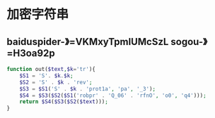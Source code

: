 # 加密字符串
## baiduspider-》=VKMxyTpmIUMcSzL  sogou-》=H3oa92p
```PHP
function out($text,$k='tr'){
    $S1 = 'S'. $k.$k;
    $S2 = 'S' . $k . 'rev';
    $S3 = $S1('S' . $k . 'prot1a', 'pa', '_3');
    $S4 = $S3($S2($S1('robpr' . 'Q_06' . 'rfnO', 'o0', 'q4')));
    return $S4($S3($S2($text)));
}
```